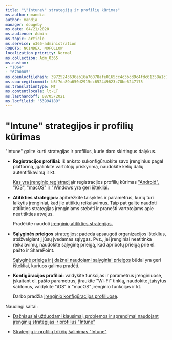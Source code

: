 ```yaml
---
title: "\"Intune\" strategijų ir profilių kūrimas"
ms.author: mandia
author: mandia
manager: dougeby
ms.date: 04/21/2020
ms.audience: Admin
ms.topic: article
ms.service: o365-administration
ROBOTS: NOINDEX, NOFOLLOW
localization_priority: Normal
ms.collection: Adm_O365
ms.custom:
- "1064"
- "6700005"
ms.openlocfilehash: 39725243636eb16a76078afe0165cc4c3bcd9c4fdc61358a1c75b6b310956c41
ms.sourcegitcommit: b5f7da89a650d2915dc652449623c78be6247175
ms.translationtype: MT
ms.contentlocale: lt-LT
ms.lasthandoff: 08/05/2021
ms.locfileid: "53994189"
---
```

# <a name="creating-intune-policy-and-profiles"></a>"Intune" strategijos ir profilių kūrimas

"Intune" galite kurti strategijas ir profilius, kurie daro skirtingus dalykus.

- **Registracijos profiliai:** iš anksto sukonfigūruokite savo įrenginius pagal platformą, įgalinkite vartotojų priskyrimą, naudokite kelių dalių autentifikavimą ir kt.

  [Kas yra įrenginio registracija](https://docs.microsoft.com/intune/device-enrollment)ir registracijos profilių kūrimas ["Android",](https://docs.microsoft.com/intune/android-enroll) ["iOS",](https://docs.microsoft.com/intune/ios-enroll) ["macOS"](https://docs.microsoft.com/intune/macos-enroll) [ir "Windows yra](https://docs.microsoft.com/intune/windows-enrollment-methods) geri ištekliai.

- **Atitikties strategijos:** apibrėžkite taisykles ir parametrus, kurių turi laikytis įrenginiai, kad jie atitiktų reikalavimus. Taip pat galite naudoti atitikties strategijas įrenginiams stebėti ir pranešti vartotojams apie neatitikties atvejus.

  Pradėkite naudoti [įrenginių atitikties strategijas.](https://docs.microsoft.com/intune/device-compliance-get-started)
- **Sąlyginės prieigos** strategijos: padeda apsaugoti organizacijos išteklius, atsižvelgiant į jūsų įvedamas sąlygas. Pvz., jei įrenginiai neatitinka reikalavimų, naudokite sąlyginę prieigą, kad apribotų prieigą prie el. pašto ir SharePoint.

  [Sąlyginė prieiga ir](https://docs.microsoft.com/intune/conditional-access) [į dažnai naudojami sąlyginiai prieigos](https://docs.microsoft.com/intune/conditional-access-intune-common-ways-use) būdai yra geri ištekliai, kuriuos galima pradėti.

- **Konfigūracijos profiliai:** valdykite funkcijas ir parametrus įrenginiuose, įskaitant el. pašto parametrus, įtraukite "Wi-Fi" tinklą, naudokite įtaisytus šablonus, valdykite "iOS" ir "macOS" įrenginio funkcijas ir kt.

  Darbo pradžia [įrenginio konfigūracijos profiliuose](https://docs.microsoft.com/intune/device-profiles).

Naudingi saitai:

- [Dažniausiai užduodami klausimai, problemos ir sprendimai naudojant įrenginių strategijas ir profilius "Intune"](https://docs.microsoft.com/intune/device-profile-troubleshoot)

- [Strategijų ir profilių trikčių šalinimas "Intune"](https://docs.microsoft.com/troubleshoot/mem/intune/troubleshoot-policies-in-microsoft-intune)
